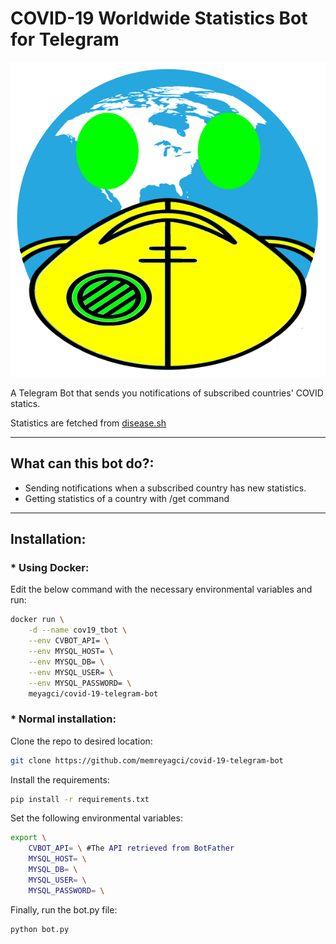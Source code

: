 # COVID-19 Worldwide Statistics Bot for Telegram

![Markdown Logo](./pic.png)

A Telegram Bot that sends you notifications of subscribed countries' COVID statics.

Statistics are fetched from [disease.sh](https://github.com/disease-sh/API "NovelCovid/API Github page")

<hr>

## **What can this bot do?:**
* Sending notifications when a subscribed country has new statistics.
* Getting statistics of a country with /get command

<hr>

## Installation:

### * Using Docker:

Edit the below command with the necessary environmental variables and run:
```bash
docker run \
    -d --name cov19_tbot \
    --env CVBOT_API= \
    --env MYSQL_HOST= \
    --env MYSQL_DB= \
    --env MYSQL_USER= \
    --env MYSQL_PASSWORD= \
    meyagci/covid-19-telegram-bot
```

### * Normal installation:

Clone the repo to desired location:
```bash
git clone https://github.com/memreyagci/covid-19-telegram-bot
```

Install the requirements:
```bash
pip install -r requirements.txt
```

Set the following environmental variables:
```bash
export \
    CVBOT_API= \ #The API retrieved from BotFather
    MYSQL_HOST= \
    MYSQL_DB= \
    MYSQL_USER= \
    MYSQL_PASSWORD= \
```

Finally, run the bot.py file:
```bash
python bot.py
```
